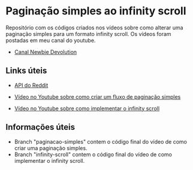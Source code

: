 # Paginação simples ao infinity scroll

Repositório com os códigos criados nos vídeos sobre como alterar uma paginação simples para um formato infinity scroll. Os vídeos foram postadas em meu canal do youtube.

* [Canal Newbie Devolution](https://www.youtube.com/channel/UC7BTotJjNIsViPjxgzLeIWg)

## Links úteis

* [API do Reddit](https://www.reddit.com/dev/api/)
* [Vídeo no Youtube sobre como criar um fluxo de paginação simples](https://www.youtube.com/watch?v=xyjJbBnSOKI)

* [Vídeo no Youtube sobre como implementar o infinity scroll](https://www.youtube.com/watch?v=d-1v8QA5pEw)

## Informações úteis

* Branch "paginacao-simples" contem o código final do vídeo de como criar uma paginação simples.
* Branch "infinity-scroll" contem o código final do vídeo de como implementar o infinity scroll.
